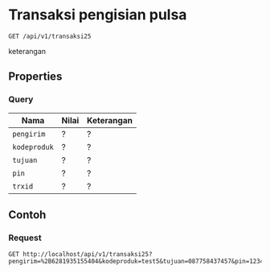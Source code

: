 # Transaksi pengisian pulsa
```http
GET /api/v1/transaksi25
```
keterangan
## Properties
### Query
Nama  | Nilai | Keterangan
--- | --- | ---
<code>pengirim</code> | ? | ?
<code>kodeproduk</code> | ? | ?
<code>tujuan</code> | ? | ?
<code>pin</code> | ? | ?
<code>trxid</code> | ? | ?

## Contoh

### Request
```http
GET http://localhost/api/v1/transaksi25?pengirim=%2B6281935155404&kodeproduk=test5&tujuan=087758437457&pin=1234&trxid=123456
```
